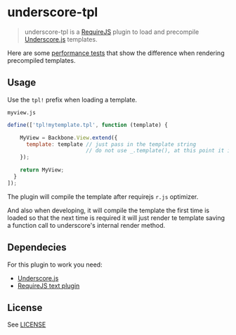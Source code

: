 # underscore-tpl

> underscore-tpl is a [RequireJS](http://requirejs.org) plugin to load and precompile [Underscore.js](http://underscorejs.org) templates.

Here are some [performance tests](http://jsperf.com/underscore-templates-precompiled-performance) that show the
difference when rendering precompiled templates.

## Usage

Use the `tpl!` prefix when loading a template.

`myview.js`

```javascript
define(['tpl!mytemplate.tpl', function (template) {

    MyView = Backbone.View.extend({
      template: template // just pass in the template string
                         // do not use _.template(), at this point it is already compiled
    });

    return MyView;
  }
]);
```

The plugin will compile the template after requirejs `r.js` optimizer.

And also when developing, it will compile the template the first time is loaded so that the next
time is required it will just render te template saving a function call to underscore's internal render method.

## Dependecies

For this plugin to work you need:
- [Underscore.js](http://underscorejs.org)
- [RequireJS text plugin](https://github.com/requirejs/text)

## License
See [LICENSE](https://raw.github.com/dciccale/requirejs-underscore-tpl/master/LICENSE-MIT)
